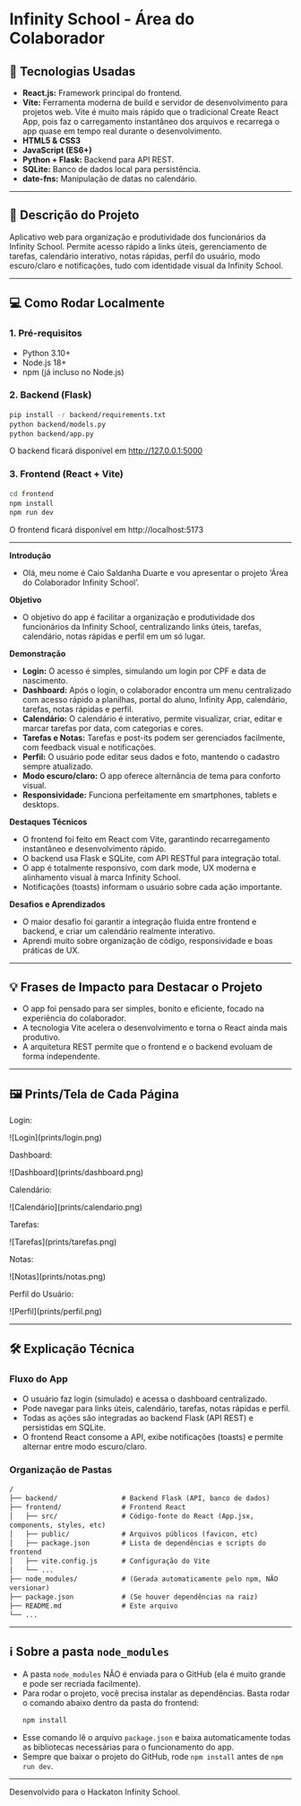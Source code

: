 # Infinity School - Área do Colaborador

## 🚀 Tecnologias Usadas
- **React.js:** Framework principal do frontend.
- **Vite:** Ferramenta moderna de build e servidor de desenvolvimento para projetos web. Vite é muito mais rápido que o tradicional Create React App, pois faz o carregamento instantâneo dos arquivos e recarrega o app quase em tempo real durante o desenvolvimento.
- **HTML5 & CSS3**
- **JavaScript (ES6+)**
- **Python + Flask:** Backend para API REST.
- **SQLite:** Banco de dados local para persistência.
- **date-fns:** Manipulação de datas no calendário.

---

## 📄 Descrição do Projeto
Aplicativo web para organização e produtividade dos funcionários da Infinity School. Permite acesso rápido a links úteis, gerenciamento de tarefas, calendário interativo, notas rápidas, perfil do usuário, modo escuro/claro e notificações, tudo com identidade visual da Infinity School.

---

## 💻 Como Rodar Localmente

### 1. Pré-requisitos
- Python 3.10+
- Node.js 18+
- npm (já incluso no Node.js)

### 2. Backend (Flask)
```sh
pip install -r backend/requirements.txt
python backend/models.py
python backend/app.py
```
O backend ficará disponível em http://127.0.0.1:5000

### 3. Frontend (React + Vite)
```sh
cd frontend
npm install
npm run dev
```
O frontend ficará disponível em http://localhost:5173

---

**Introdução**
- Olá, meu nome é Caio Saldanha Duarte e vou apresentar o projeto ‘Área do Colaborador Infinity School’.

**Objetivo**
- O objetivo do app é facilitar a organização e produtividade dos funcionários da Infinity School, centralizando links úteis, tarefas, calendário, notas rápidas e perfil em um só lugar.

**Demonstração**
- **Login:** O acesso é simples, simulando um login por CPF e data de nascimento.
- **Dashboard:** Após o login, o colaborador encontra um menu centralizado com acesso rápido a planilhas, portal do aluno, Infinity App, calendário, tarefas, notas rápidas e perfil.
- **Calendário:** O calendário é interativo, permite visualizar, criar, editar e marcar tarefas por data, com categorias e cores.
- **Tarefas e Notas:** Tarefas e post-its podem ser gerenciados facilmente, com feedback visual e notificações.
- **Perfil:** O usuário pode editar seus dados e foto, mantendo o cadastro sempre atualizado.
- **Modo escuro/claro:** O app oferece alternância de tema para conforto visual.
- **Responsividade:** Funciona perfeitamente em smartphones, tablets e desktops.

**Destaques Técnicos**
- O frontend foi feito em React com Vite, garantindo recarregamento instantâneo e desenvolvimento rápido.
- O backend usa Flask e SQLite, com API RESTful para integração total.
- O app é totalmente responsivo, com dark mode, UX moderna e alinhamento visual à marca Infinity School.
- Notificações (toasts) informam o usuário sobre cada ação importante.

**Desafios e Aprendizados**
- O maior desafio foi garantir a integração fluida entre frontend e backend, e criar um calendário realmente interativo.
- Aprendi muito sobre organização de código, responsividade e boas práticas de UX.


---

## 💡 Frases de Impacto para Destacar o Projeto
- O app foi pensado para ser simples, bonito e eficiente, focado na experiência do colaborador.
- A tecnologia Vite acelera o desenvolvimento e torna o React ainda mais produtivo.
- A arquitetura REST permite que o frontend e o backend evoluam de forma independente.

---

## 🖼️ Prints/Tela de Cada Página

<p>Login:</p>
![Login](prints/login.png)
<p>Dashboard:</p>
![Dashboard](prints/dashboard.png)
<p>Calendário:</p>
![Calendário](prints/calendario.png)
<p>Tarefas:</p>
![Tarefas](prints/tarefas.png)
<p>Notas:</p>
![Notas](prints/notas.png)
<p>Perfil do Usuário:</p>
![Perfil](prints/perfil.png)

---

## 🛠️ Explicação Técnica

### Fluxo do App
- O usuário faz login (simulado) e acessa o dashboard centralizado.
- Pode navegar para links úteis, calendário, tarefas, notas rápidas e perfil.
- Todas as ações são integradas ao backend Flask (API REST) e persistidas em SQLite.
- O frontend React consome a API, exibe notificações (toasts) e permite alternar entre modo escuro/claro.

### Organização de Pastas
```
/
├── backend/                # Backend Flask (API, banco de dados)
├── frontend/               # Frontend React
│   ├── src/                # Código-fonte do React (App.jsx, components, styles, etc)
│   ├── public/             # Arquivos públicos (favicon, etc)
│   ├── package.json        # Lista de dependências e scripts do frontend
│   ├── vite.config.js      # Configuração do Vite
│   └── ...
├── node_modules/           # (Gerada automaticamente pelo npm, NÃO versionar)
├── package.json            # (Se houver dependências na raiz)
├── README.md               # Este arquivo
└── ...
```

---

## ℹ️ Sobre a pasta `node_modules`
- A pasta `node_modules` NÃO é enviada para o GitHub (ela é muito grande e pode ser recriada facilmente).
- Para rodar o projeto, você precisa instalar as dependências. Basta rodar o comando abaixo dentro da pasta do frontend:
  ```sh
  npm install
  ```
- Esse comando lê o arquivo `package.json` e baixa automaticamente todas as bibliotecas necessárias para o funcionamento do app.
- Sempre que baixar o projeto do GitHub, rode `npm install` antes de `npm run dev`.

---

Desenvolvido para o Hackaton Infinity School. 
